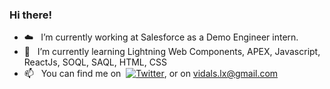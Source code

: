 ### Hi there!

- ☁️  &nbsp;&nbsp;I’m currently working at Salesforce as a Demo Engineer intern.
- 🌱 &nbsp;&nbsp;I’m currently learning Lightning Web Components, APEX, Javascript, ReactJs, SOQL, SAQL, HTML, CSS
- 📫 &nbsp;&nbsp;You can find me on&nbsp; [![Twitter][1.2]][1], or on vidals.lx@gmail.com



<!-- Icons -->

[1.2]: https://raw.githubusercontent.com/MartinHeinz/MartinHeinz/master/linkedin-3-16.png (LinkedIn icon without padding)

<!-- Links to your social media accounts -->
[1]: https://www.linkedin.com/in/vidalalx/
